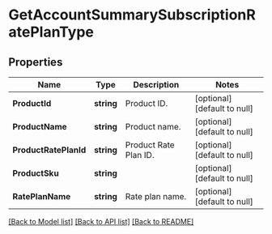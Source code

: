 # GetAccountSummarySubscriptionRatePlanType

## Properties
Name | Type | Description | Notes
------------ | ------------- | ------------- | -------------
**ProductId** | **string** | Product ID.  | [optional] [default to null]
**ProductName** | **string** | Product name.  | [optional] [default to null]
**ProductRatePlanId** | **string** | Product Rate Plan ID.  | [optional] [default to null]
**ProductSku** | **string** |  | [optional] [default to null]
**RatePlanName** | **string** | Rate plan name.  | [optional] [default to null]

[[Back to Model list]](../README.md#documentation-for-models) [[Back to API list]](../README.md#documentation-for-api-endpoints) [[Back to README]](../README.md)


